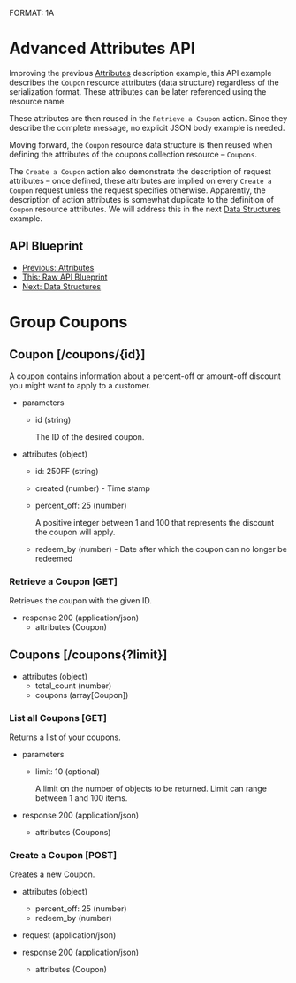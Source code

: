 FORMAT: 1A

# Advanced Attributes API
Improving the previous [Attributes](08.%20Attributes.md) description example, this API example describes the `Coupon` resource attributes (data structure) regardless of the serialization format. These attributes can be later referenced using the resource name 

These attributes are then reused in the `Retrieve a Coupon` action. Since they describe the complete message, no explicit JSON body example is needed.

Moving forward, the `Coupon` resource data structure is then reused when defining the attributes of the coupons collection resource – `Coupons`.

The `Create a Coupon` action also demonstrate the description of request attributes – once defined, these attributes are implied on every `Create a Coupon` request unless the request specifies otherwise. Apparently, the description of action attributes is somewhat duplicate to the definition of `Coupon` resource attributes. We will address this in the next [Data Structures](10.%20Data%20Structures.md) example.

## API Blueprint
+ [Previous: Attributes](08.%20Attributes.md)
+ [This: Raw API Blueprint](https://raw.github.com/apiaryio/api-blueprint/master/examples/09.%20Advanced%20Attributes.md)
+ [Next: Data Structures](10.%20Data%20Structures.md)

# Group Coupons

## Coupon [/coupons/{id}]
A coupon contains information about a percent-off or amount-off discount you might want to apply to a customer.

+ parameters
    + id (string) 

        The ID of the desired coupon.

+ attributes (object)
    + id: 250FF (string)
    + created (number) - Time stamp
    + percent_off: 25 (number)

        A positive integer between 1 and 100 that represents the discount the coupon will apply.

    + redeem_by (number) - Date after which the coupon can no longer be redeemed

### Retrieve a Coupon [GET]
Retrieves the coupon with the given ID.

+ response 200 (application/json)
    + attributes (Coupon)

## Coupons [/coupons{?limit}]

+ attributes (object)
    + total_count (number)
    + coupons (array[Coupon])

### List all Coupons [GET]
Returns a list of your coupons.

+ parameters
    + limit: 10 (optional)

        A limit on the number of objects to be returned. Limit can range between 1 and 100 items.

+ response 200 (application/json)
    + attributes (Coupons)

### Create a Coupon [POST]
Creates a new Coupon.

+ attributes (object)
    + percent_off: 25 (number)
    + redeem_by (number)

+ request (application/json)

+ response 200 (application/json)
    + attributes (Coupon)
